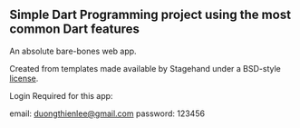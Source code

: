 ## Simple Dart Programming project using the most common Dart features

An absolute bare-bones web app.

Created from templates made available by Stagehand under a BSD-style
[license](https://github.com/dart-lang/stagehand/blob/master/LICENSE).

Login Required for this app:

email: duongthienlee@gmail.com
password: 123456
